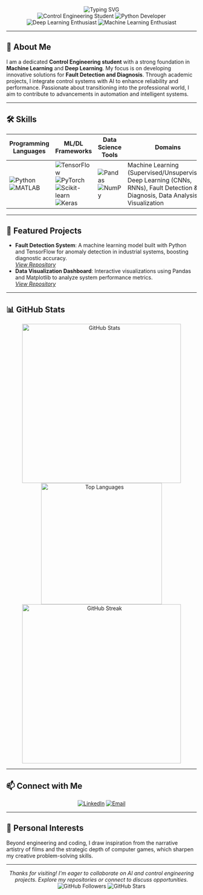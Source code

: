 <div align="center">
  <img src="https://readme-typing-svg.herokuapp.com?font=Fira+Code&weight=500&size=28&pause=1000&color=007BFF&center=true&vCenter=true&width=500&lines=Welcome+to+My+GitHub+Profile;Ali+Sadeghi+%7C+Control+Engineering+Student" alt="Typing SVG" />
  <br />
  <img src="https://img.shields.io/badge/Control%20Engineering-Student-007BFF?style=for-the-badge&logo=academic&logoColor=white" alt="Control Engineering Student">
  <img src="https://img.shields.io/badge/Python-Developer-3776AB?style=for-the-badge&logo=python&logoColor=white" alt="Python Developer">
  <img src="https://img.shields.io/badge/Deep%20Learning-Enthusiast-FF6F00?style=for-the-badge&logo=tensorflow&logoColor=white" alt="Deep Learning Enthusiast">
  <img src="https://img.shields.io/badge/Machine%20Learning-Enthusiast-FF6F00?style=for-the-badge&logo=pytorch&logoColor=white" alt="Machine Learning Enthusiast">
</div>

---

## 👤 About Me
I am a dedicated **Control Engineering student** with a strong foundation in **Machine Learning** and **Deep Learning**. My focus is on developing innovative solutions for **Fault Detection and Diagnosis**. Through academic projects, I integrate control systems with AI to enhance reliability and performance. Passionate about transitioning into the professional world, I aim to contribute to advancements in automation and intelligent systems.

---

## 🛠️ Skills
<div align="center">

| **Programming Languages** | **ML/DL Frameworks** | **Data Science Tools** | **Domains** | **Core Competencies** |
|----------------------------|----------------------|------------------------|-------------|-----------------------|
| ![Python](https://img.shields.io/badge/Python-3776AB?style=flat&logo=python&logoColor=white) ![MATLAB](https://img.shields.io/badge/MATLAB-0076A8?style=flat&logo=mathworks&logoColor=white) | ![TensorFlow](https://img.shields.io/badge/TensorFlow-FF6F00?style=flat&logo=tensorflow&logoColor=white) ![PyTorch](https://img.shields.io/badge/PyTorch-EE4C2C?style=flat&logo=pytorch&logoColor=white) ![Scikit-learn](https://img.shields.io/badge/Scikit--learn-F7931E?style=flat&logo=scikit-learn&logoColor=white) ![Keras](https://img.shields.io/badge/Keras-D00000?style=flat&logo=keras&logoColor=white) | ![Pandas](https://img.shields.io/badge/Pandas-150458?style=flat&logo=pandas&logoColor=white) ![NumPy](https://img.shields.io/badge/NumPy-013243?style=flat&logo=numpy&logoColor=white) | Machine Learning (Supervised/Unsupervised), Deep Learning (CNNs, RNNs), Fault Detection & Diagnosis, Data Analysis & Visualization | Problem-Solving, Algorithm Design |

</div>

---

## 🚀 Featured Projects
- **Fault Detection System**: A machine learning model built with Python and TensorFlow for anomaly detection in industrial systems, boosting diagnostic accuracy.  
  *[View Repository](https://github.com/yourusername/fault-detection-system)*  
- **Data Visualization Dashboard**: Interactive visualizations using Pandas and Matplotlib to analyze system performance metrics.  
  *[View Repository](https://github.com/yourusername/data-visualization-dashboard)*  

---

## 📊 GitHub Stats
<div align="center">
  <img src="https://github-readme-stats.vercel.app/api?username=yourusername&show_icons=true&theme=dracula&hide_border=true&bg_color=0D1117&text_color=c9d1d9&title_color=8B949E&icon_color=79C0FF" alt="GitHub Stats" width="420"/>
  <img src="https://github-readme-stats.vercel.app/api/top-langs/?username=yourusername&layout=compact&theme=dracula&hide_border=true&bg_color=0D1117&text_color=c9d1d9&title_color=8B949E" alt="Top Languages" width="320"/>
  <br />
  <img src="https://github-readme-streak-stats.herokuapp.com?user=yourusername&theme=dracula&hide_border=true&background=0D1117&stroke=8B949E&ring=79C0FF&fire=DD2727&currStreakNum=c9d1d9&sideNums=c9d1d9&currStreakLabel=8B949E&sideLabels=8B949E&dates=8B949E" alt="GitHub Streak" width="420"/>
</div>

---

## 📫 Connect with Me
<div align="center">
  <a href="https://www.linkedin.com/in/alisadeghi7502/"><img src="https://img.shields.io/badge/LinkedIn-0077B5?style=for-the-badge&logo=linkedin&logoColor=white" alt="LinkedIn"></a>
  <a href="mailto:your.email@example.com"><img src="https://img.shields.io/badge/Email-D14836?style=for-the-badge&logo=gmail&logoColor=white" alt="Email"></a>
</div>

---

## 🌟 Personal Interests
Beyond engineering and coding, I draw inspiration from the narrative artistry of films and the strategic depth of computer games, which sharpen my creative problem-solving skills.

---

<div align="center">
  <em>Thanks for visiting! I'm eager to collaborate on AI and control engineering projects. Explore my repositories or connect to discuss opportunities.</em>
  <br />
  <img src="https://img.shields.io/github/followers/yourusername?style=social" alt="GitHub Followers">
  <img src="https://img.shields.io/github/stars/yourusername?style=social" alt="GitHub Stars">
</div>
